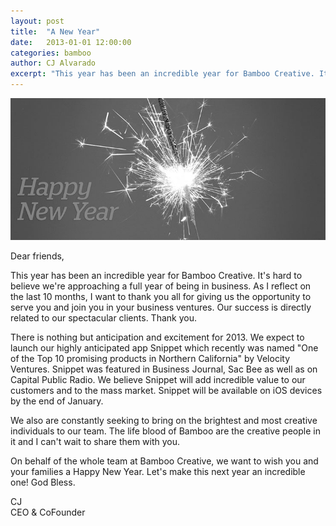 ```yaml
---
layout: post
title:  "A New Year"
date:   2013-01-01 12:00:00
categories: bamboo 
author: CJ Alvarado
excerpt: "This year has been an incredible year for Bamboo Creative. It's hard to believe we're approaching a full year of being in business."
---
```


![A New Year](/images/posts/a-new-year.jpg)

Dear friends,

This year has been an incredible year for Bamboo Creative. It's hard to believe we're approaching a full year of being in business. As I reflect on the last 10 months, I want to thank you all for giving us the opportunity to serve you and join you in your business ventures. Our success is directly related to our spectacular clients. Thank you.

There is nothing but anticipation and excitement for 2013. We expect to launch our highly anticipated app Snippet which recently was named "One of the Top 10 promising products in Northern California" by Velocity Ventures. Snippet was featured in Business Journal, Sac Bee as well as on Capital Public Radio. We believe Snippet will add incredible value to our customers and to the mass market. Snippet will be available on iOS devices by the end of January.

We also are constantly seeking to bring on the brightest and most creative individuals to our team. The life blood of Bamboo are the creative people in it and I can't wait to share them with you.

On behalf of the whole team at Bamboo Creative, we want to wish you and your families a Happy New Year. Let's make this next year an incredible one! God Bless.

CJ  
CEO & CoFounder